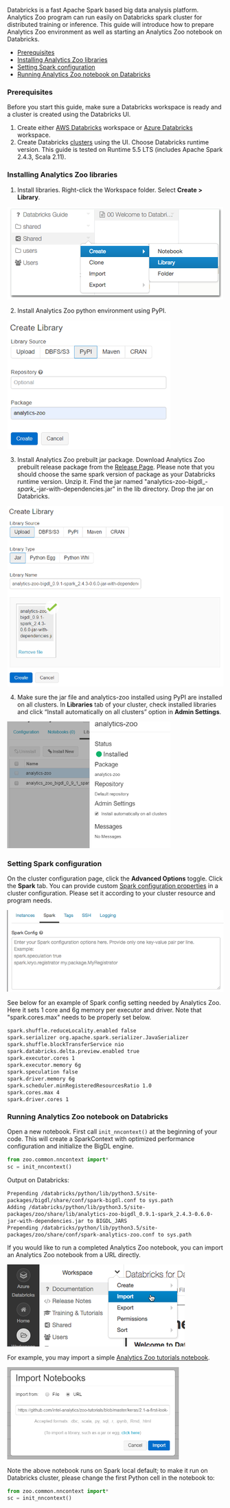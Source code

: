 Databricks is a fast Apache Spark based big data analysis platform. Analytics Zoo program can run easily on Databricks spark cluster for distributed training or inference. This guide will introduce how to prepare Analytics Zoo environment as well as starting an Analytics Zoo notebook on Databricks.

- [Prerequisites](#Prerequisites)
- [Installing Analytics Zoo libraries](#Installing-Analytics-Zoo-libraries)
- [Setting Spark configuration](#Setting-Spark-configuration)
- [Running Analytics Zoo notebook on Databricks](#Running-Analytics-Zoo-notebook-on-Databricks)

### **Prerequisites**

Before you start this guide, make sure a Databricks workspace is ready and a cluster is created using the Databricks UI.

1. Create either [AWS Databricks](https://docs.databricks.com/getting-started/try-databricks.html)  workspace or [Azure Databricks](https://docs.microsoft.com/en-us/azure/azure-databricks/) workspace.
2. Create Databricks [clusters](https://docs.databricks.com/clusters/create.html) using the UI. Choose Databricks runtime version. This guide is tested on Runtime 5.5 LTS (includes Apache Spark 2.4.3, Scala 2.11).

### **Installing Analytics Zoo libraries**  

1. Install libraries. Right-click the Workspace folder. Select **Create > Library**.

<img src="../Image/PlatformGuide/create-library.png" >

2. Install Analytics Zoo python environment using PyPI. 

<img src="../Image/PlatformGuide/analytics-zoo-PyPI.PNG" width="380">

3. Install Analytics Zoo prebuilt jar package. Download Analytics Zoo prebuilt release package from the [Release Page](https://analytics-zoo.github.io/master/#release-download/). Please note that you should choose the same spark version of package as your Databricks runtime version. Unzip it. Find the jar named "analytics-zoo-bigdl_*-spark_*-jar-with-dependencies.jar" in the lib directory. Drop the jar on Databricks.

<img src="../Image/PlatformGuide/analytics-zoo-jar.PNG" width="600">

4. Make sure the jar file and analytics-zoo installed using PyPI are installed on all clusters. In **Libraries** tab of your cluster, check installed libraries and click “Install automatically on all clusters” option in **Admin Settings**.

<img src="../Image/PlatformGuide/install-on-allclusters.PNG" width="380">

### **Setting Spark configuration**

On the cluster configuration page, click the **Advanced Options** toggle. Click the **Spark** tab. You can provide custom [Spark configuration properties](https://spark.apache.org/docs/latest/configuration.html) in a cluster configuration. Please set it according to your cluster resource and program needs.  

<img src="../Image/PlatformGuide/spark-config-aws.png" >

See below for an example of Spark config setting needed by Analytics Zoo. Here it sets 1 core and 6g memory per executor and driver. Note that "spark.cores.max" needs to be properly set below.

```
spark.shuffle.reduceLocality.enabled false
spark.serializer org.apache.spark.serializer.JavaSerializer
spark.shuffle.blockTransferService nio
spark.databricks.delta.preview.enabled true
spark.executor.cores 1
spark.executor.memory 6g
spark.speculation false
spark.driver.memory 6g
spark.scheduler.minRegisteredResourcesRatio 1.0
spark.cores.max 4
spark.driver.cores 1
```

### **Running Analytics Zoo notebook on Databricks**

Open a new notebook. First call `init_nncontext()` at the beginning of your code. This will create a SparkContext with optimized performance configuration and initialize the BigDL engine. 

```python
from zoo.common.nncontext import*
sc = init_nncontext()
```

Output on Databricks:

```
Prepending /databricks/python/lib/python3.5/site-packages/bigdl/share/conf/spark-bigdl.conf to sys.path
Adding /databricks/python/lib/python3.5/site-packages/zoo/share/lib/analytics-zoo-bigdl_0.9.1-spark_2.4.3-0.6.0-jar-with-dependencies.jar to BIGDL_JARS
Prepending /databricks/python/lib/python3.5/site-packages/zoo/share/conf/spark-analytics-zoo.conf to sys.path
```

If you would like to run a completed Analytics Zoo notebook, you can import an Analytics Zoo notebook from a URL directly. 

<img src="../Image/PlatformGuide/import-notebook.png" >

For example, you may import a simple [Analytics Zoo tutorials notebook](https://github.com/intel-analytics/zoo-tutorials/blob/master/keras/2.1-a-first-look-at-a-neural-network.ipynb).

<img src="../Image/PlatformGuide/import-zoo-notebook.PNG" width="400">

Note the above notebook runs on Spark local default; to make it run on Databricks cluster, please change the first Python cell in the notebook to:

```python
from zoo.common.nncontext import*
sc = init_nncontext()
```

